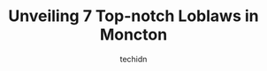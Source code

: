 ---
layout: ampstory
image: https://i0.wp.com/?resize=640,853
author: techidn
featured: false
description: Moncton, New Brunswick, Canada is a haven for Loblaws enthusiasts, boasting an impressive array of 7 top-notch establishments. Whether youre a seasoned connoisseur or simply curious to expl
title: Unveiling 7 Top-notch Loblaws in Moncton
cover:
   title: Unveiling 7 Top-notch Loblaws in Moncton
   subtitle: AUTO.OR.ID
   background: 

pages: 
 - layout: thirds
   top: <h1>#1 Loblaw</h1>
   bottom: "<p>Good place for delivery</p>"
   background: https://images.unsplash.com/photo-1474015977340-64a93f54a9f5?ixlib=rb-4.0.3&ixid=MnwxMjA3fDB8MHxwaG90by1wYWdlfHx8fGVufDB8fHx8&auto=format&fit=crop&w=640&h=853&q=80
   backgroundblur: true
 - layout: thirds
   top: <h1>#2 Loblaw Pharmacy</h1>
   bottom: "<p>165 Main St, Moncton, NB E1C 1B8, Canada</p>"
   background: https://images.unsplash.com/photo-1517672651691-24622a91b550?ixlib=rb-4.0.3&ixid=MnwxMjA3fDB8MHxwaG90by1wYWdlfHx8fGVufDB8fHx8&auto=format&fit=crop&w=640&h=853&q=80
   cta:
      link: https://www.auto.or.id/unveiling-7-top-notch-loblaws-in-moncton/
      text: Unveiling 7 Top-notch Loblaws in Moncton
 - layout: thirds
   top: <h1>#3 Loblaws Distribution</h1>
   bottom: "<p>Moncton, NB, Canada</p>"
   background: https://images.unsplash.com/photo-1577696467903-bee9f5ee9fe9?ixlib=rb-4.0.3&ixid=MnwxMjA3fDB8MHxwaG90by1wYWdlfHx8fGVufDB8fHx8&auto=format&fit=crop&w=640&h=853&q=80
   cta:
      link: https://www.auto.or.id/unveiling-7-top-notch-loblaws-in-moncton/
      text: Unveiling 7 Top-notch Loblaws in Moncton
 - layout: thirds
   top: <h1>#4 Loblaw Pharmacy</h1>
   bottom: "<p>89 Trinity Dr, Moncton, NB E1G 2J7, Canada</p>"
   background: https://images.unsplash.com/photo-1523676060187-f55189a71f5e?ixlib=rb-4.0.3&ixid=MnwxMjA3fDB8MHxwaG90by1wYWdlfHx8fGVufDB8fHx8&auto=format&fit=crop&w=640&h=853&q=80
   cta:
      link: https://www.auto.or.id/unveiling-7-top-notch-loblaws-in-moncton/
      text: Unveiling 7 Top-notch Loblaws in Moncton
 - layout: thirds
   top: <h1>#5 Loblaw Pharmacy</h1>
   bottom: "<p>429 Coverdale Rd, Riverview, NB E1B 3K3, Canada</p>"
   background: https://images.unsplash.com/photo-1585416354800-3d15d8801dcd?ixlib=rb-4.0.3&ixid=MnwxMjA3fDB8MHxwaG90by1wYWdlfHx8fGVufDB8fHx8&auto=format&fit=crop&w=640&h=853&q=80
   cta:
      link: https://www.auto.or.id/unveiling-7-top-notch-loblaws-in-moncton/
      text: Unveiling 7 Top-notch Loblaws in Moncton
 - layout: thirds
   top: <h1>#6 Loblaw Atlantic Caledonia DC24</h1>
   bottom: "<p>85 Commerce St, Moncton, NB, Canada</p>"
   background: https://images.unsplash.com/photo-1608315397378-2c9895eade16?ixlib=rb-4.0.3&ixid=MnwxMjA3fDB8MHxwaG90by1wYWdlfHx8fGVufDB8fHx8&auto=format&fit=crop&w=640&h=853&q=80
   cta:
      link: https://www.auto.or.id/unveiling-7-top-notch-loblaws-in-moncton/
      text: Unveiling 7 Top-notch Loblaws in Moncton
 - layout: thirds
   top: <h1>#7 Atlantic Superstore Main Street</h1>
   bottom: "<p>165 Main St, Moncton, NB E1C 1B8, Canada</p>"
   background: https://images.unsplash.com/photo-1510883056135-32472f0e11b8?ixlib=rb-4.0.3&ixid=MnwxMjA3fDB8MHxwaG90by1wYWdlfHx8fGVufDB8fHx8&auto=format&fit=crop&w=640&h=853&q=80
   cta:
      link: https://www.auto.or.id/unveiling-7-top-notch-loblaws-in-moncton/
      text: Unveiling 7 Top-notch Loblaws in Moncton
 - layout: thirds
   middle: Continue reading...
   background: https://images.unsplash.com/photo-1515674447568-09bbb507b96c?ixlib=rb-4.0.3&ixid=MnwxMjA3fDB8MHxwaG90by1wYWdlfHx8fGVufDB8fHx8&auto=format&fit=crop&w=640&h=853&q=80
   cta:
      link: https://www.auto.or.id/unveiling-7-top-notch-loblaws-in-moncton/
      text: Unveiling 7 Top-notch Loblaws in Moncton

---